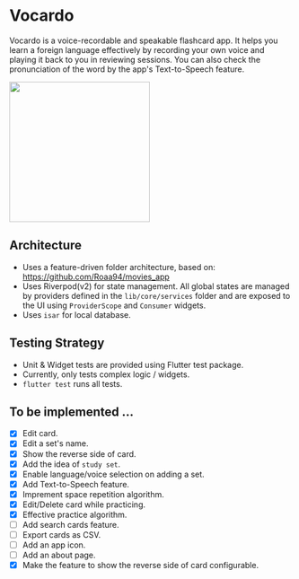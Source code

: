 # Vocardo

Vocardo is a voice-recordable and speakable flashcard app. It helps you learn a foreign language effectively by recording your own voice and playing it back to you in reviewing sessions. You can also check the pronunciation of the word by the app's Text-to-Speech feature.

<img width="250" src="https://github.com/hosikiti/vocardo/assets/1973308/5b4a3589-5035-4f91-a238-a53716616a30"/>

## Architecture 

- Uses a feature-driven folder architecture, based on: https://github.com/Roaa94/movies_app
- Uses Riverpod(v2) for state management. All global states are managed by providers defined in the `lib/core/services` folder and are exposed to the UI using `ProviderScope` and `Consumer` widgets.
- Uses `isar` for local database.

## Testing Strategy

- Unit & Widget tests are provided using Flutter test package.
- Currently, only tests complex logic / widgets.
- `flutter test` runs all tests.

## To be implemented ...

- [x] Edit card.
- [x] Edit a set's name.
- [x] Show the reverse side of card.
- [x] Add the idea of `study set`.
- [x] Enable language/voice selection on adding a set.
- [x] Add Text-to-Speech feature.
- [x] Imprement space repetition algorithm.
- [x] Edit/Delete card while practicing.
- [x] Effective practice algorithm.
- [ ] Add search cards feature.
- [ ] Export cards as CSV.
- [ ] Add an app icon.
- [ ] Add an about page.
- [x] Make the feature to show the reverse side of card configurable.

